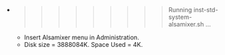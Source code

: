 * >>>>>>>>> Running inst-std-system-alsamixer.sh ...
  * Insert Alsamixer menu in Administration.
  * Disk size = 3888084K. Space Used = 4K.

